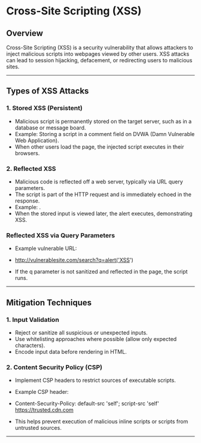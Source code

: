 # Cross-Site Scripting (XSS)

## Overview

Cross-Site Scripting (XSS) is a security vulnerability that allows attackers to inject malicious scripts into webpages viewed by other users. XSS attacks can lead to session hijacking, defacement, or redirecting users to malicious sites.

---

## Types of XSS Attacks

### 1. Stored XSS (Persistent)

- Malicious script is permanently stored on the target server, such as in a database or message board.
- Example: Storing a script in a comment field on DVWA (Damn Vulnerable Web Application).
- When other users load the page, the injected script executes in their browsers.

### 2. Reflected XSS

- Malicious code is reflected off a web server, typically via URL query parameters.
- The script is part of the HTTP request and is immediately echoed in the response.
- Example: <script> code in a URL parameter that appears without sanitization on the webpage.

---

## Demonstration

### Stored XSS on DVWA

- Log into DVWA and navigate to the "Stored XSS" challenge.
- Insert a script payload in the input area, e.g., <script>alert('XSS')</script>.
- When the stored input is viewed later, the alert executes, demonstrating XSS.

### Reflected XSS via Query Parameters

- Example vulnerable URL:
- http://vulnerablesite.com/search?q=alert('XSS')

- If the q parameter is not sanitized and reflected in the page, the script runs.

---

## Mitigation Techniques

### 1. Input Validation

- Reject or sanitize all suspicious or unexpected inputs.
- Use whitelisting approaches where possible (allow only expected characters).
- Encode input data before rendering in HTML.

### 2. Content Security Policy (CSP)

- Implement CSP headers to restrict sources of executable scripts.
- Example CSP header:
- Content-Security-Policy: default-src 'self'; script-src 'self' https://trusted.cdn.com

- This helps prevent execution of malicious inline scripts or scripts from untrusted sources.

---


